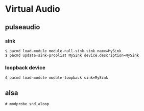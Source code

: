 # Virtual Audio

## pulseaudio

### sink
```
$ pacmd load-module module-null-sink sink_name=MySink
$ pacmd update-sink-proplist MySink device.description=MySink
```

### loopback device
```
$ pacmd load-module module-loopback sink=MySink
```

## alsa
```
# modprobe snd_aloop
```
